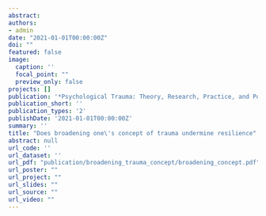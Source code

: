 ```yaml
---
abstract: 
authors:
- admin
date: "2021-01-01T00:00:00Z"
doi: ""
featured: false
image:
  caption: ''
  focal_point: ""
  preview_only: false
projects: []
publication: '*Psychological Trauma: Theory, Research, Practice, and Policy.* https://doi.org/10.1037/tra0001063'
publication_short: ''
publication_types: '2'
publishDate: '2021-01-01T00:00:00Z'
summary: ''
title: "Does broadening one\'s concept of trauma undermine resilience"
abstract: null
url_code: ''
url_dataset: ''
url_pdf: "publication/broadening_trauma_concept/broadening_concept.pdf"
url_poster: ""
url_project: ""
url_slides: ""
url_source: ""
url_video: ""
---
```




